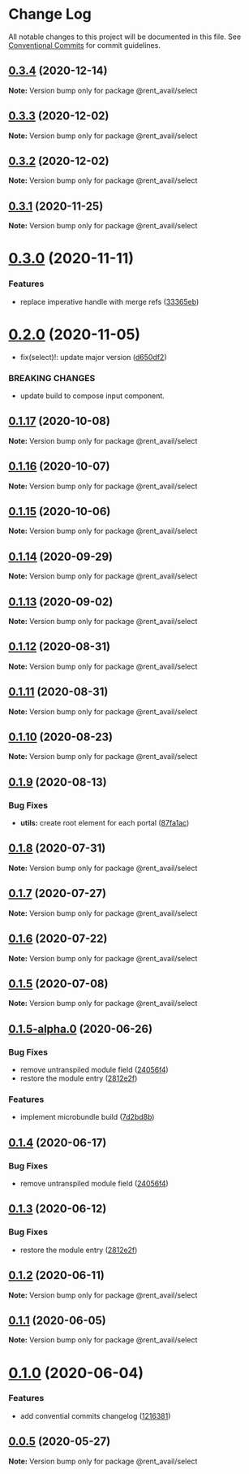 # Change Log

All notable changes to this project will be documented in this file.
See [Conventional Commits](https://conventionalcommits.org) for commit guidelines.

## [0.3.4](https://github.com/rentalutions/elements/compare/@rent_avail/select@0.3.3...@rent_avail/select@0.3.4) (2020-12-14)

**Note:** Version bump only for package @rent_avail/select





## [0.3.3](https://github.com/rentalutions/elements/compare/@rent_avail/select@0.3.2...@rent_avail/select@0.3.3) (2020-12-02)

**Note:** Version bump only for package @rent_avail/select





## [0.3.2](https://github.com/rentalutions/elements/compare/@rent_avail/select@0.3.1...@rent_avail/select@0.3.2) (2020-12-02)

**Note:** Version bump only for package @rent_avail/select





## [0.3.1](https://github.com/rentalutions/elements/compare/@rent_avail/select@0.3.0...@rent_avail/select@0.3.1) (2020-11-25)

**Note:** Version bump only for package @rent_avail/select





# [0.3.0](https://github.com/rentalutions/elements/compare/@rent_avail/select@0.2.0...@rent_avail/select@0.3.0) (2020-11-11)


### Features

* replace imperative handle with merge refs ([33365eb](https://github.com/rentalutions/elements/commit/33365eb190f2cd8707805318e85f6128cf847fc0))





# [0.2.0](https://github.com/rentalutions/elements/compare/@rent_avail/select@0.1.17...@rent_avail/select@0.2.0) (2020-11-05)


* fix(select)!: update major version ([d650df2](https://github.com/rentalutions/elements/commit/d650df2a1dc18435f4275017571415d210bb3e2d))


### BREAKING CHANGES

* update build to compose input component.





## [0.1.17](https://github.com/rentalutions/elements/compare/@rent_avail/select@0.1.16...@rent_avail/select@0.1.17) (2020-10-08)

**Note:** Version bump only for package @rent_avail/select





## [0.1.16](https://github.com/rentalutions/elements/compare/@rent_avail/select@0.1.15...@rent_avail/select@0.1.16) (2020-10-07)

**Note:** Version bump only for package @rent_avail/select





## [0.1.15](https://github.com/rentalutions/elements/compare/@rent_avail/select@0.1.14...@rent_avail/select@0.1.15) (2020-10-06)

**Note:** Version bump only for package @rent_avail/select





## [0.1.14](https://github.com/rentalutions/elements/compare/@rent_avail/select@0.1.13...@rent_avail/select@0.1.14) (2020-09-29)

**Note:** Version bump only for package @rent_avail/select





## [0.1.13](https://github.com/rentalutions/elements/compare/@rent_avail/select@0.1.12...@rent_avail/select@0.1.13) (2020-09-02)

**Note:** Version bump only for package @rent_avail/select





## [0.1.12](https://github.com/rentalutions/elements/compare/@rent_avail/select@0.1.11...@rent_avail/select@0.1.12) (2020-08-31)

**Note:** Version bump only for package @rent_avail/select





## [0.1.11](https://github.com/rentalutions/elements/compare/@rent_avail/select@0.1.10...@rent_avail/select@0.1.11) (2020-08-31)

**Note:** Version bump only for package @rent_avail/select





## [0.1.10](https://github.com/rentalutions/elements/compare/@rent_avail/select@0.1.9...@rent_avail/select@0.1.10) (2020-08-23)

**Note:** Version bump only for package @rent_avail/select





## [0.1.9](https://github.com/rentalutions/elements/compare/@rent_avail/select@0.1.8...@rent_avail/select@0.1.9) (2020-08-13)


### Bug Fixes

* **utils:** create root element for each portal ([87fa1ac](https://github.com/rentalutions/elements/commit/87fa1acb6feccfd13753071bfb4446c6ddad7398))





## [0.1.8](https://github.com/rentalutions/elements/compare/@rent_avail/select@0.1.7...@rent_avail/select@0.1.8) (2020-07-31)

**Note:** Version bump only for package @rent_avail/select





## [0.1.7](https://github.com/rentalutions/elements/compare/@rent_avail/select@0.1.6...@rent_avail/select@0.1.7) (2020-07-27)

**Note:** Version bump only for package @rent_avail/select





## [0.1.6](https://github.com/rentalutions/elements/compare/@rent_avail/select@0.1.5...@rent_avail/select@0.1.6) (2020-07-22)

**Note:** Version bump only for package @rent_avail/select





## [0.1.5](https://github.com/rentalutions/elements/compare/@rent_avail/select@0.1.5-alpha.0...@rent_avail/select@0.1.5) (2020-07-08)

**Note:** Version bump only for package @rent_avail/select





## [0.1.5-alpha.0](https://github.com/rentalutions/elements/compare/@rent_avail/select@0.1.1...@rent_avail/select@0.1.5-alpha.0) (2020-06-26)


### Bug Fixes

* remove untranspiled module field ([24056f4](https://github.com/rentalutions/elements/commit/24056f4dcc4ab05fc8d0c604a0630d7b3a8aca3c))
* restore the module entry ([2812e2f](https://github.com/rentalutions/elements/commit/2812e2f5d71068ce37a8511d9b8c527b5d63efae))


### Features

* implement microbundle build ([7d2bd8b](https://github.com/rentalutions/elements/commit/7d2bd8b20990211f6d048a3f393d78ac15ce0142))





## [0.1.4](https://github.com/rentalutions/elements/compare/@rent_avail/select@0.1.3...@rent_avail/select@0.1.4) (2020-06-17)


### Bug Fixes

* remove untranspiled module field ([24056f4](https://github.com/rentalutions/elements/commit/24056f4dcc4ab05fc8d0c604a0630d7b3a8aca3c))





## [0.1.3](https://github.com/rentalutions/elements/compare/@rent_avail/select@0.1.2...@rent_avail/select@0.1.3) (2020-06-12)


### Bug Fixes

* restore the module entry ([2812e2f](https://github.com/rentalutions/elements/commit/2812e2f5d71068ce37a8511d9b8c527b5d63efae))





## [0.1.2](https://github.com/rentalutions/elements/compare/@rent_avail/select@0.1.1...@rent_avail/select@0.1.2) (2020-06-11)

**Note:** Version bump only for package @rent_avail/select





## [0.1.1](https://github.com/rentalutions/elements/compare/@rent_avail/select@0.1.0...@rent_avail/select@0.1.1) (2020-06-05)

**Note:** Version bump only for package @rent_avail/select





# [0.1.0](https://github.com/rentalutions/elements/compare/@rent_avail/select@0.0.4...@rent_avail/select@0.1.0) (2020-06-04)


### Features

* add convential commits changelog ([1216381](https://github.com/rentalutions/elements/commit/1216381d4e1bb8eb8dea4a2293a8bb84662195a9))





## [0.0.5](https://github.com/rentalutions/elements/compare/@rent_avail/select@0.0.4...@rent_avail/select@0.0.5) (2020-05-27)

**Note:** Version bump only for package @rent_avail/select
